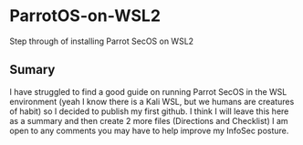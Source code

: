 # ParrotOS-on-WSL2
Step through of installing Parrot SecOS on WSL2

## Sumary
I have struggled to find a good guide on running Parrot SecOS in the WSL environment (yeah I know there is a Kali WSL, but we humans are creatures of habit) so I decided to publish my first github.  I think I will leave this here as a summary and then create 2 more files (Directions and Checklist) I am open to any comments you may have to help improve my InfoSec posture. 

